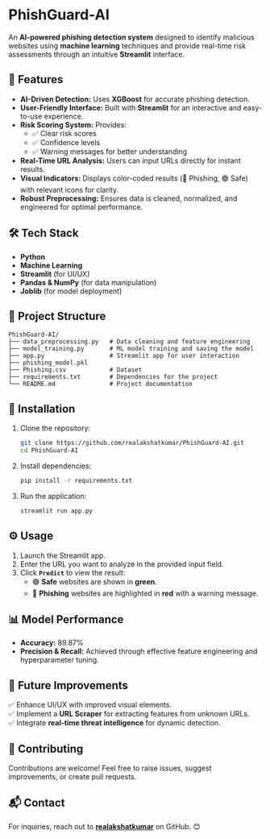 # PhishGuard-AI

An **AI-powered phishing detection system** designed to identify malicious websites using **machine learning** techniques and provide real-time risk assessments through an intuitive **Streamlit** interface.

## 🚀 Features
- **AI-Driven Detection:** Uses **XGBoost** for accurate phishing detection.
- **User-Friendly Interface:** Built with **Streamlit** for an interactive and easy-to-use experience.
- **Risk Scoring System:** Provides:
  - ✅ Clear risk scores
  - ✅ Confidence levels
  - ✅ Warning messages for better understanding
- **Real-Time URL Analysis:** Users can input URLs directly for instant results.
- **Visual Indicators:** Displays color-coded results (🔴 Phishing, 🟢 Safe) with relevant icons for clarity.
- **Robust Preprocessing:** Ensures data is cleaned, normalized, and engineered for optimal performance.

## 🛠️ Tech Stack
- **Python**
- **Machine Learning**
- **Streamlit** (for UI/UX)
- **Pandas & NumPy** (for data manipulation)
- **Joblib** (for model deployment)

## 📂 Project Structure
```
PhishGuard-AI/
├── data_preprocessing.py   # Data cleaning and feature engineering
├── model_training.py       # ML model training and saving the model
├── app.py                  # Streamlit app for user interaction
├── phishing_model.pkl      
├── Phishing.csv            # Dataset
├── requirements.txt        # Dependencies for the project
└── README.md               # Project documentation
```

## 🔧 Installation
1. Clone the repository:
   ```bash
   git clone https://github.com/realakshatkumar/PhishGuard-AI.git
   cd PhishGuard-AI
   ```
2. Install dependencies:
   ```bash
   pip install -r requirements.txt
   ```
3. Run the application:
   ```bash
   streamlit run app.py
   ```

## ⚙️ Usage
1. Launch the Streamlit app.
2. Enter the URL you want to analyze in the provided input field.
3. Click **`Predict`** to view the result:
   - 🟢 **Safe** websites are shown in **green**.
   - 🔴 **Phishing** websites are highlighted in **red** with a warning message.

## 📊 Model Performance
- **Accuracy:** 89.87%
- **Precision & Recall:** Achieved through effective feature engineering and hyperparameter tuning.

## 📌 Future Improvements
✅ Enhance UI/UX with improved visual elements.  
✅ Implement a **URL Scraper** for extracting features from unknown URLs.  
✅ Integrate **real-time threat intelligence** for dynamic detection.  

## 🤝 Contributing
Contributions are welcome! Feel free to raise issues, suggest improvements, or create pull requests.


## 📬 Contact
For inquiries, reach out to **[realakshatkumar](https://github.com/realakshatkumar)** on GitHub. 😊

